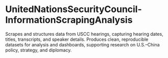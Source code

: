 # UnitedNationsSecurityCouncil-InformationScrapingAnalysis
Scrapes and structures data from USCC hearings, capturing hearing dates, titles, transcripts, and speaker details. Produces clean, reproducible datasets for analysis and dashboards, supporting research on U.S.–China policy, strategy, and diplomacy.
